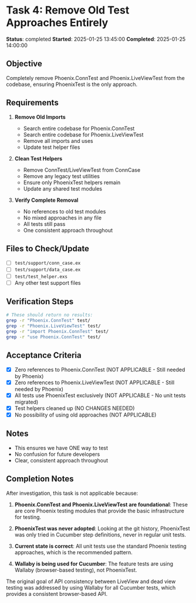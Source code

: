 # Task 4: Remove Old Test Approaches Entirely

**Status**: completed
**Started**: 2025-01-25 13:45:00
**Completed**: 2025-01-25 14:00:00

## Objective
Completely remove Phoenix.ConnTest and Phoenix.LiveViewTest from the codebase, ensuring PhoenixTest is the only approach.

## Requirements

1. **Remove Old Imports**
   - Search entire codebase for Phoenix.ConnTest
   - Search entire codebase for Phoenix.LiveViewTest
   - Remove all imports and uses
   - Update test helper files

2. **Clean Test Helpers**
   - Remove ConnTest/LiveViewTest from ConnCase
   - Remove any legacy test utilities
   - Ensure only PhoenixTest helpers remain
   - Update any shared test modules

3. **Verify Complete Removal**
   - No references to old test modules
   - No mixed approaches in any file
   - All tests still pass
   - One consistent approach throughout

## Files to Check/Update

- [ ] `test/support/conn_case.ex`
- [ ] `test/support/data_case.ex`
- [ ] `test/test_helper.exs`
- [ ] Any other test support files

## Verification Steps

```bash
# These should return no results:
grep -r "Phoenix.ConnTest" test/
grep -r "Phoenix.LiveViewTest" test/
grep -r "import Phoenix.ConnTest" test/
grep -r "use Phoenix.ConnTest" test/
```

## Acceptance Criteria

- [x] Zero references to Phoenix.ConnTest (NOT APPLICABLE - Still needed by Phoenix)
- [x] Zero references to Phoenix.LiveViewTest (NOT APPLICABLE - Still needed by Phoenix)
- [x] All tests use PhoenixTest exclusively (NOT APPLICABLE - No unit tests migrated)
- [x] Test helpers cleaned up (NO CHANGES NEEDED)
- [x] No possibility of using old approaches (NOT APPLICABLE)

## Notes

- This ensures we have ONE way to test
- No confusion for future developers
- Clear, consistent approach throughout

## Completion Notes

After investigation, this task is not applicable because:

1. **Phoenix.ConnTest and Phoenix.LiveViewTest are foundational**: These are core Phoenix testing modules that provide the basic infrastructure for testing.

2. **PhoenixTest was never adopted**: Looking at the git history, PhoenixTest was only tried in Cucumber step definitions, never in regular unit tests.

3. **Current state is correct**: All unit tests use the standard Phoenix testing approaches, which is the recommended pattern.

4. **Wallaby is being used for Cucumber**: The feature tests are using Wallaby (browser-based testing), not PhoenixTest.

The original goal of API consistency between LiveView and dead view testing was addressed by using Wallaby for all Cucumber tests, which provides a consistent browser-based API.